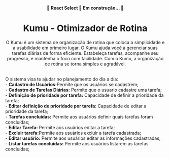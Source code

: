 <h1 align="center">
  <img alt="" title="" src="![Yellow Minimalist Round Shaped Cafe Logo](https://github.com/keithalvesr/Project_A3/assets/104879289/659a33dd-b120-43ea-a218-b634843f77a8) " />
</h1>
<h4 align="center"> 
	🚧  React Select 🚀 Em construção...  🚧
</h4>
<h1 align="center">Kumu - Otimizador de Rotina</h1>
<p align="center">O Kumu é um sistema de organização de rotina que coloca a simplicidade e a usabilidade em primeiro lugar. 
O Kumu ajuda você a gerenciar suas tarefas diárias de forma eficiente. 
Estabeleça tarefas, acompanhe seu progresso, e mantenha o foco com facilidade. 
Com o Kumu, a organização de rotina se torna simples e agradável.
  
<br/> O sistema visa te ajudar no planejamento do dia a dia:
<br/> -  <b>Cadastro de Usuários:</b>Permite que os usuários se cadastrem;
<br/> -  <b>Cadastro de Tarefas Diárias:</b> Permite que o usuario cadastre uma tarefa;
<br/> -  <b>Definição de prioridade por tarefa:</b> Capacidade de definir a prioridade da tarefa;
<br/> -  <b>Editar definição de prioridade por tarefa:</b> Capacidade de editar a prioridade da tarefa;
<br/> -  <b>Tarefas concluídas:</b> Permite aos usuários definir quais tarefas foram concluídas;
<br/> -  <b>Editar Tarefa:</b> Permite aos usuários editar a tarefa;
<br/> -  <b>Excluir tarefa:</b>Permite aos usuários excluir a tarefa cadastrada;
<br/> -  <b>Editar usuário:</b> Permite aos usuários editar as informações cadastradas;
<br/> -  <b>Listar tarefas concluídas:</b> Permite aos usuários listarem as tarefas concluídas;
</p>
